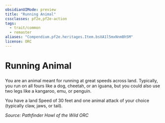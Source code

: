 ```yaml
---
obsidianUIMode: preview
title: "Running Animal"
cssclasses: pf2e,pf2e-action
tags:
  - trait/common
  - remaster
aliases: "Compendium.pf2e.heritages.Item.bsXA1l5mxNnmBh5M"
license: ORC
---
```

# Running Animal

### 






You are an animal meant for running at great speeds across land. Typically, you run on all fours like a dog, cheetah, or an iguana, but you could also use two legs like a kangaroo, emu, or penguin.

You have a land Speed of 30 feet and one animal attack of your choice (typically claw, jaws, or tail).

*Source: Pathfinder Howl of the Wild*
*ORC*